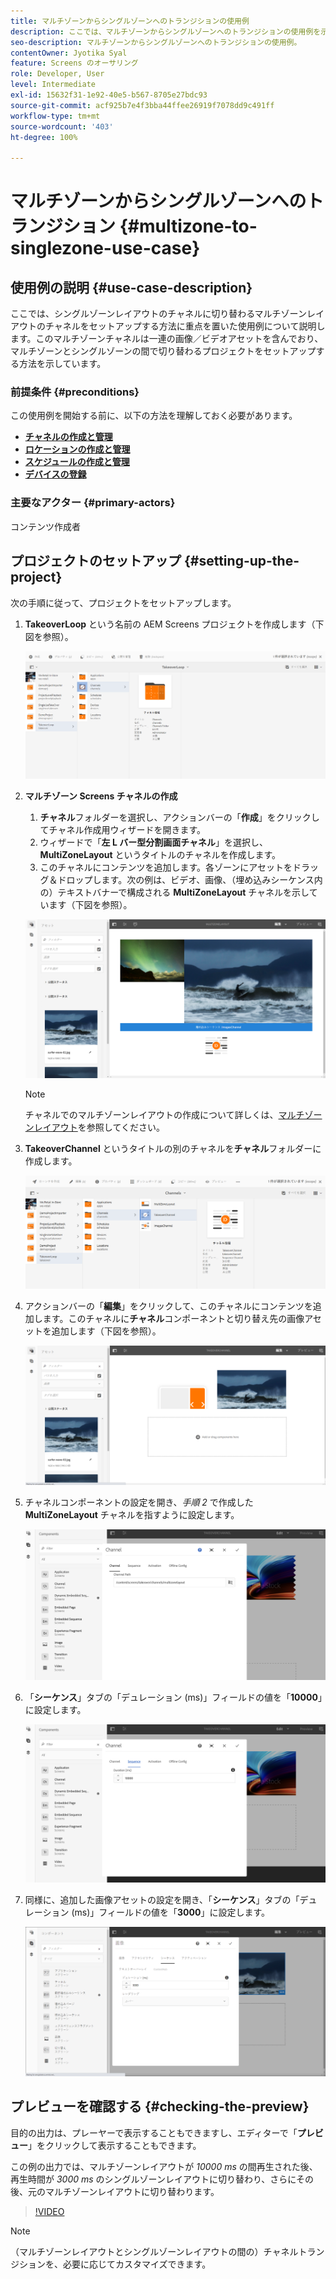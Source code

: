 ```yaml
---
title: マルチゾーンからシングルゾーンへのトランジションの使用例
description: ここでは、マルチゾーンからシングルゾーンへのトランジションの使用例を示します。
seo-description: マルチゾーンからシングルゾーンへのトランジションの使用例。
contentOwner: Jyotika Syal
feature: Screens のオーサリング
role: Developer, User
level: Intermediate
exl-id: 15632f31-1e92-40e5-b567-8705e27bdc93
source-git-commit: acf925b7e4f3bba44ffee26919f7078dd9c491ff
workflow-type: tm+mt
source-wordcount: '403'
ht-degree: 100%

---
```


# マルチゾーンからシングルゾーンへのトランジション {#multizone-to-singlezone-use-case}


## 使用例の説明 {#use-case-description}

ここでは、シングルゾーンレイアウトのチャネルに切り替わるマルチゾーンレイアウトのチャネルをセットアップする方法に重点を置いた使用例について説明します。このマルチゾーンチャネルは一連の画像／ビデオアセットを含んでおり、マルチゾーンとシングルゾーンの間で切り替わるプロジェクトをセットアップする方法を示しています。

### 前提条件 {#preconditions}

この使用例を開始する前に、以下の方法を理解しておく必要があります。

* **[チャネルの作成と管理](managing-channels.md)**
* **[ロケーションの作成と管理](managing-locations.md)**
* **[スケジュールの作成と管理](managing-schedules.md)**
* **[デバイスの登録](device-registration.md)**

### 主要なアクター {#primary-actors}

コンテンツ作成者

## プロジェクトのセットアップ {#setting-up-the-project}

次の手順に従って、プロジェクトをセットアップします。

1. **TakeoverLoop** という名前の AEM Screens プロジェクトを作成します（下図を参照）。

   ![アセット](assets/mz-to-sz1.png)


1. **マルチゾーン Screens チャネルの作成**

   1. **チャネル**&#x200B;フォルダーを選択し、アクションバーの「**作成**」をクリックしてチャネル作成用ウィザードを開きます。
   1. ウィザードで「**左 L バー型分割画面チャネル**」を選択し、**MultiZoneLayout** というタイトルのチャネルを作成します。
   1. このチャネルにコンテンツを追加します。各ゾーンにアセットをドラッグ＆ドロップします。次の例は、ビデオ、画像、（埋め込みシーケンス内の）テキストバナーで構成される **MultiZoneLayout** チャネルを示しています（下図を参照）。

   ![アセット](assets/mz-to-sz2.png)

   >[!NOTE]
   >
   >チャネルでのマルチゾーンレイアウトの作成について詳しくは、[マルチゾーンレイアウト](multi-zone-layout-aem-screens.md)を参照してください。


1. **TakeoverChannel** というタイトルの別のチャネルを&#x200B;**チャネル**&#x200B;フォルダーに作成します。

   ![アセット](assets/mz-to-sz3.png)

1. アクションバーの「**編集**」をクリックして、このチャネルにコンテンツを追加します。このチャネルに&#x200B;**チャネル**&#x200B;コンポーネントと切り替え先の画像アセットを追加します（下図を参照）。

   ![アセット](assets/mz-to-sz4.png)

1. チャネルコンポーネントの設定を開き、*手順 2* で作成した **MultiZoneLayout** チャネルを指すように設定します。

   ![アセット](assets/mz-to-sz5.png)

1. 「**シーケンス**」タブの「デュレーション (ms)」フィールドの値を「**10000**」に設定します。

   ![アセット](assets/mz-to-sz6.png)

1. 同様に、追加した画像アセットの設定を開き、「**シーケンス**」タブの「デュレーション (ms)」フィールドの値を「**3000**」に設定します。

   ![アセット](assets/mz-to-sz7.png)

## プレビューを確認する {#checking-the-preview}

目的の出力は、プレーヤーで表示することもできますし、エディターで「**プレビュー**」をクリックして表示することもできます。

この例の出力では、マルチゾーンレイアウトが *10000 ms* の間再生された後、再生時間が *3000 ms* のシングルゾーンレイアウトに切り替わり、さらにその後、元のマルチゾーンレイアウトに切り替わります。

>[!VIDEO](https://video.tv.adobe.com/v/30366)

>[!NOTE]
>
>（マルチゾーンレイアウトとシングルゾーンレイアウトの間の）チャネルトランジションを、必要に応じてカスタマイズできます。
